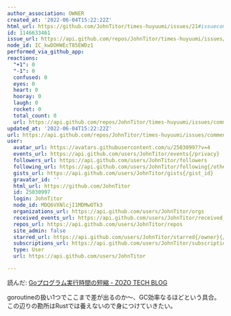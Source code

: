 ```yaml
---
author_association: OWNER
created_at: '2022-06-04T15:22:22Z'
html_url: https://github.com/JohnTitor/times-huyuumi/issues/21#issuecomment-1146633461
id: 1146633461
issue_url: https://api.github.com/repos/JohnTitor/times-huyuumi/issues/21
node_id: IC_kwDOHWEcT85EWDz1
performed_via_github_app: 
reactions:
  "+1": 0
  "-1": 0
  confused: 0
  eyes: 0
  heart: 0
  hooray: 0
  laugh: 0
  rocket: 0
  total_count: 0
  url: https://api.github.com/repos/JohnTitor/times-huyuumi/issues/comments/1146633461/reactions
updated_at: '2022-06-04T15:22:22Z'
url: https://api.github.com/repos/JohnTitor/times-huyuumi/issues/comments/1146633461
user:
  avatar_url: https://avatars.githubusercontent.com/u/25030997?v=4
  events_url: https://api.github.com/users/JohnTitor/events{/privacy}
  followers_url: https://api.github.com/users/JohnTitor/followers
  following_url: https://api.github.com/users/JohnTitor/following{/other_user}
  gists_url: https://api.github.com/users/JohnTitor/gists{/gist_id}
  gravatar_id: ''
  html_url: https://github.com/JohnTitor
  id: 25030997
  login: JohnTitor
  node_id: MDQ6VXNlcjI1MDMwOTk3
  organizations_url: https://api.github.com/users/JohnTitor/orgs
  received_events_url: https://api.github.com/users/JohnTitor/received_events
  repos_url: https://api.github.com/users/JohnTitor/repos
  site_admin: false
  starred_url: https://api.github.com/users/JohnTitor/starred{/owner}{/repo}
  subscriptions_url: https://api.github.com/users/JohnTitor/subscriptions
  type: User
  url: https://api.github.com/users/JohnTitor

---
```

読んだ: [Goプログラム実行時間の短縮 - ZOZO TECH BLOG](https://techblog.zozo.com/entry/improve-digdag-task-with-goroutine)

goroutineの扱い1つでここまで差が出るのか～、GC効率なるほどという具合。この辺りの勘所はRustでは養えないので身につけていきたい。